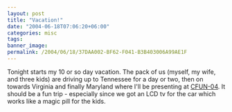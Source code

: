 ```yaml
---
layout: post
title: "Vacation!"
date: "2004-06-18T07:06:20+06:00"
categories: misc 
tags: 
banner_image: 
permalink: /2004/06/18/37DAA002-BF62-F041-B3B403006A99AE1F
---
```


Tonight starts my 10 or so day vacation. The pack of us (myself, my wife, and three kids) are driving up to Tennessee for a day or two, then on towards Virginia and finally Maryland where I'll be presenting at <a href="http://www.cfconf.org/cfun-04/">CFUN-04</a>. It should be a fun trip - especially since we got an LCD tv for the car which works like a magic pill for the kids.